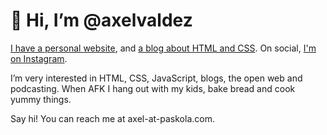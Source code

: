 # 👋 Hi, I’m @axelvaldez

[I have a personal website](https://axelvaldez.mx), and [a blog about HTML and CSS](https://htmlycss.com). On social, [I'm on Instagram](https://instagram.com/axelvaldez).

I’m very interested in HTML, CSS, JavaScript, blogs, the open web and podcasting. When AFK I hang out with my kids, bake bread and cook yummy things.

Say hi! You can reach me at axel-at-paskola.com.

<!---
axelvaldez/axelvaldez is a ✨ special ✨ repository because its `README.md` (this file) appears on your GitHub profile.
You can click the Preview link to take a look at your changes.
--->
